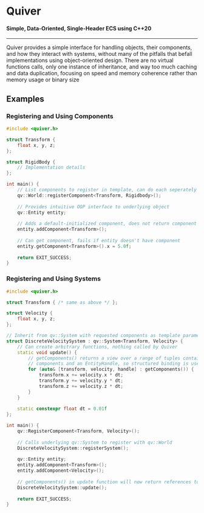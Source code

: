 # Quiver
#### Simple, Data-Oriented, Single-Header ECS using C++20

-----

Quiver provides a simple interface for handling objects, their components, and how they interact with systems, without
many of the pitfalls that befall implementations using object-oriented design. There are no virtual functions calls,
only one instance of inheritance, and way too much caching and data duplication, focusing on speed and memory coherence
rather than memory usage or binary size

## Examples
### Registering and Using Components
```c++
#include <quiver.h>

struct Transform {
    float x, y, z;
};

struct RigidBody {
    // Implementation details
};

int main() {
    // List components to register in template, can do each seperately or together
    qv::World::registerComponent<Transform, Rigidbody>();
    
    // Provides intuitive OOP interface to underlying object
    qv::Entity entity;
    
    // Adds a default-initialized component, does not return component
    entity.addComponent<Transform>();
    
    // Can get component, fails if entity doesn't have component
    entity.getComponent<Transform>().x = 5.0f;
    
    return EXIT_SUCCESS;
}
```

### Registering and Using Systems
```c++
#include <quiver.h>

struct Transform { /* same as above */ };

struct Velocity {
    float x, y, z;
};

// Inherit from qv::System with requested components as template parameters
struct DiscreteVelocitySystem : qv::System<Transform, Velocity> {
    // Can create arbitrary functions, nothing called by Quiver
    static void update() {
        // getComponents() returns a view over a range of tuples containing the requested
        // components and an EntityHandle, so structured binding is used to grab each individually
        for (auto& [transform, velocity, handle] : getComponents()) {
            transform.x += velocity.x * dt;
            transform.y += velocity.y * dt;
            transform.z += velocity.z * dt;
        }
    }
    
    static constexpr float dt = 0.01f
};

int main() {
    qv::RegisterComponent<Transform, Velocity>();
    
    // Calls underlying qv::System to register with qv::World
    DiscreteVelocitySystem::registerSystem();
    
    qv::Entity entity;
    entity.addComponent<Transform>();
    entity.addComponent<Velocity>();
    
    // getComponents() in update function will now return references to needed pieces of entity
    DiscreteVelocitySystem::update();
    
    return EXIT_SUCCESS;
}
```